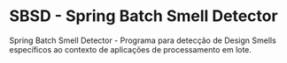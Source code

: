 # SBSD - Spring Batch Smell Detector
Spring Batch Smell Detector - Programa para detecção de Design Smells específicos ao contexto de aplicações de processamento em lote.
